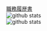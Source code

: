 <!--
**ozbannot/ozbannot** is a ✨ _special_ ✨ repository because its `README.md` (this file) appears on your GitHub profile.
-->
[職務履歴書](https://github.com/ozbannot/curriculumVitae)
<br>![github stats](https://github-readme-stats.vercel.app/api?username=ozbannot)
<br>![github stats](https://github-readme-stats.vercel.app/api/top-langs/?username=ozbannot)
